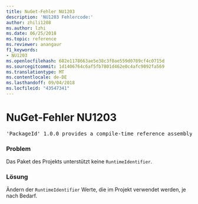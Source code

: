 ```yaml
---
title: NuGet-Fehler NU1203
description: 'NU1203 Fehlercode:'
author: zhili1208
ms.author: lzhi
ms.date: 06/25/2018
ms.topic: reference
ms.reviewer: anangaur
f1_keywords:
- NU1203
ms.openlocfilehash: 682e1178663ae5e38c3f0ae559d0789cf4c0715d
ms.sourcegitcommit: 1d1406764c6af5fb7801d462e0c4afc9092fa569
ms.translationtype: MT
ms.contentlocale: de-DE
ms.lasthandoff: 09/04/2018
ms.locfileid: "43547341"
---
```

# <a name="nuget-error-nu1203"></a>NuGet-Fehler NU1203

<pre>'PackageId' 1.0.0 provides a compile-time reference assembly for 'Foo.dll' on 'TargetFramework', but there is no compatible run-time assembly.</pre>

### <a name="issue"></a>Problem
Das Paket des Projekts unterstützt keine `RuntimeIdentifier`. 

### <a name="solution"></a>Lösung
Ändern der `RuntimeIdentifier` Werte, die im Projekt verwendet werden, je nach Bedarf.